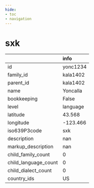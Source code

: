 ```yaml
---
hide:
- toc
- navigation
---
```

# sxk
|                      | info     |
|:---------------------|:---------|
| id                   | yonc1234 |
| family_id            | kala1402 |
| parent_id            | kala1402 |
| name                 | Yoncalla |
| bookkeeping          | False    |
| level                | language |
| latitude             | 43.568   |
| longitude            | -123.466 |
| iso639P3code         | sxk      |
| description          | nan      |
| markup_description   | nan      |
| child_family_count   | 0        |
| child_language_count | 0        |
| child_dialect_count  | 0        |
| country_ids          | US       |